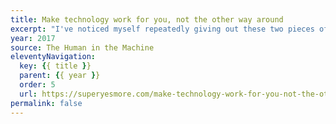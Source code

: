 ```yaml
---
title: Make technology work for you, not the other way around
excerpt: "I've noticed myself repeatedly giving out these two pieces of advice. Maybe they'll resonate with you"
year: 2017
source: The Human in the Machine
eleventyNavigation:
  key: {{ title }}
  parent: {{ year }}
  order: 5
  url: https://superyesmore.com/make-technology-work-for-you-not-the-other-way-around-1c0ead1f34eb5fcad227bd3e9de85244
permalink: false
---
```

